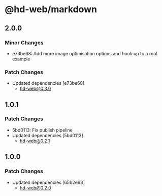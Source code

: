 # @hd-web/markdown

## 2.0.0

### Minor Changes

- e73be68: Add more image optimisation options and hook up to a real example

### Patch Changes

- Updated dependencies [e73be68]
  - hd-web@0.3.0

## 1.0.1

### Patch Changes

- 5bd0113: Fix publish pipeline
- Updated dependencies [5bd0113]
  - hd-web@0.2.1

## 1.0.0

### Patch Changes

- Updated dependencies [65b2e63]
  - hd-web@0.2.0
